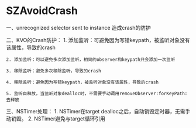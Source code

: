 # SZAvoidCrash
一、unrecognized selector sent to instance 造成crash的防护

二、KVO的Crash防护：
    1. 添加监听：可避免因为写错keypath，被监听对象没有该属性，导致的crash
    
    2. 添加监听：可以避免多次添加监听，相同的observer和keypath只会添加一次监听
    
    3. 移除监听：避免多次移除监听，导致的crash
    
    4. 移除监听：避免因为写错keypath，被监听对象没有该属性，导致的crash
    
    5. 监听自释放，当监听对象dealloc时，不需要手动调用removeObserver:forKeyPath:去释放
    
    
三、NSTimer处理：
    1. NSTimer在target dealloc之后，自动销毁定时器，无需手动销毁。
    2. NSTimer避免与target循环引用
